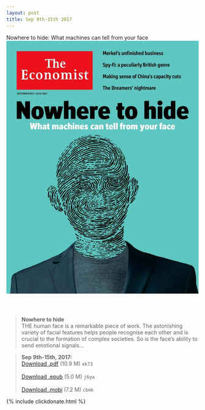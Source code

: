 ```yaml
---
layout: post
title: Sep 9th-15th 2017
---
```


<div class="message">
	Nowhere to hide: What machines can tell from your face
</div>

<header class="xmas">
<div class="cover upload">
<img src="/public/img/the-economist/img_2017.09.09.jpg" />
</div>
</header>
<!--more-->

> **Nowhere to hide** <br/>
THE human face is a remarkable piece of work. The astonishing variety of facial features helps people recognise each other and is crucial to the formation of complex societies. So is the face’s ability to send emotional signals...

> **Sep 9th-15th, 2017:**<br/>
[Download .pdf](https://pan.baidu.com/s/1qYgDhNI) (10.9 M) 
`xk73` <br/><br/>
[Download .epub](https://pan.baidu.com/s/1boSk9PX) (5.0 M) 
`j6ya` <br/><br/>
[Download .mobi](https://pan.baidu.com/s/1pLjxeI3) (7.2 M) 
`cbmk`

{% include clickdonate.html %}
